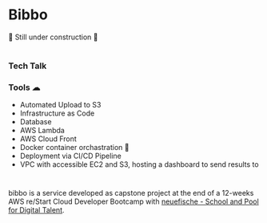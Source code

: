 # Bibbo


🚧 Still under construction 🚧
#
### Tech Talk


### Tools ☁
- Automated Upload to S3
- Infrastructure as Code
- Database
- AWS Lambda
- AWS Cloud Front
- Docker container orchastration 🐳
- Deployment via CI/CD Pipeline
- VPC with accessible EC2 and S3, hosting a dashboard to send results to

#
#
bibbo is a service developed as capstone project at the end of a 12-weeks AWS re/Start Cloud Developer Bootcamp with [neuefische - School and Pool for Digital Talent](https://www.neuefische.de/).

